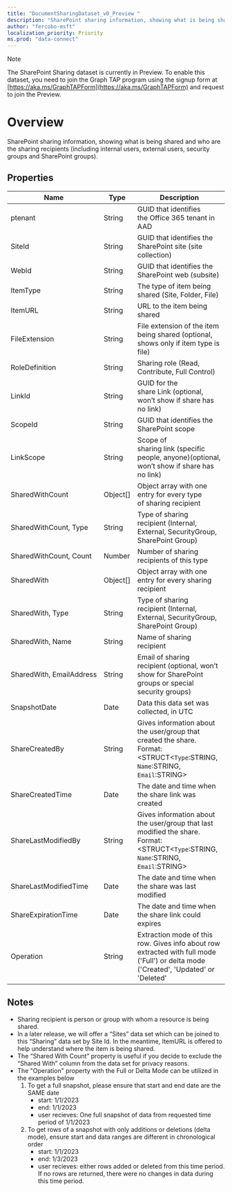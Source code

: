 ```yaml
---
title: "DocumentSharingDataset_v0_Preview "
description: "SharePoint sharing information, showing what is being shared and who are the sharing recipients (including internal users, external users, security groups and SharePoint groups)."
author: "fercobo-msft"
localization_priority: Priority
ms.prod: "data-connect"
---
```


> [!NOTE]
> The SharePoint Sharing dataset is currently in Preview. To enable this dataset, you need to join the Graph TAP program using the signup form at [https://aka.ms/GraphTAPForm](https://aka.ms/GraphTAPForm) and request to join the Preview.

# Overview

SharePoint sharing information, showing what is being shared and who are the sharing recipients (including internal users, external users, security groups and SharePoint groups).

## Properties

| Name | Type | Description |
|--|--|--|
| ptenant | String | GUID that identifies the Office 365 tenant in AAD |
| SiteId | String | GUID that identifies the SharePoint site (site collection) |
| WebId | String | GUID that identifies the SharePoint web (subsite) |
| ItemType | String | The type of item being shared (Site, Folder, File) |
| ItemURL | String | URL to the item being shared |
| FileExtension | String | File extension of the item being shared (optional, shows only if item type is file) |
| RoleDefinition | String | Sharing role (Read, Contribute, Full Control) |
| LinkId | String | GUID for the share Link (optional, won’t show if share has no link) |
| ScopeId | String | GUID that identifies the SharePoint scope |
| LinkScope | String | Scope of sharing link (specific people, anyone)(optional, won’t show if share has no link) |
| SharedWithCount | Object\[\] | Object array with one entry for every type of sharing recipient |
| SharedWithCount, Type | String | Type of sharing recipient (Internal, External, SecurityGroup, SharePoint Group) |
| SharedWithCount, Count | Number | Number of sharing recipients of this type |
| SharedWith | Object\[\] | Object array with one entry for every sharing recipient |
| SharedWith, Type | String | Type of sharing recipient (Internal, External, SecurityGroup, SharePoint Group) |
| SharedWith, Name | String | Name of sharing recipient |
| SharedWith, EmailAddress | String | Email of sharing recipient (optional, won’t show for SharePoint groups or special security groups) |
| SnapshotDate | Date | Data this data set was collected, in UTC |
| ShareCreatedBy | String | Gives information about the user/group that created the share. Format: <STRUCT<`Type`:STRING, `Name`:STRING, `Email`:STRING>|
| ShareCreatedTime | Date | The date and time when the share link was created |
| ShareLastModifiedBy | String | Gives information about the user/group that last modified the share. Format: <STRUCT<`Type`:STRING, `Name`:STRING, `Email`:STRING> |
| ShareLastModifiedTime | Date | The date and time when the share was last modified |
| ShareExpirationTime | Date | The date and time when the share link could expires |
| Operation | String | Extraction mode of this row. Gives info about row extracted with full mode ('Full') or delta mode ('Created', 'Updated' or 'Deleted'|

## Notes

- Sharing recipient is person or group with whom a resource is being shared.
- In a later release, we will offer a “Sites” data set which can be joined to this “Sharing” data set by Site Id. In the meantime, ItemURL is offered to help understand where the item is being shared.  
- The “Shared With Count” property is useful if you decide to exclude the “Shared With” column from the data set for privacy reasons.
- The "Operation" property with the Full or Delta Mode can be utilized in the examples below
    1. To get a full snapshot, please ensure that start and end date are the SAME date
        - start: 1/1/2023
        - end: 1/1/2023
        - user recieves: One full snapshot of data from requested time period of 1/1/2023
    2. To get rows of a snapshot with only additions or deletions (delta mode), ensure start and data ranges are different in chronological order
        - start: 1/1/2023
        - end: 1/3/2023
        - user recieves: either rows added or deleted from this time period. If no rows are returned, there were no changes in data during this time period.